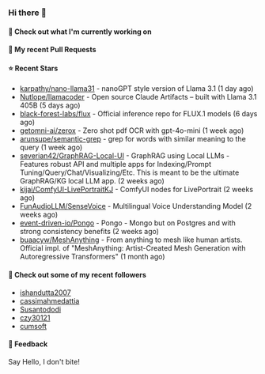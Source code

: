 ### Hi there 👋

#### 👷 Check out what I'm currently working on

#### 🔨 My recent Pull Requests


#### ⭐ Recent Stars

- [karpathy/nano-llama31](https://github.com/karpathy/nano-llama31) - nanoGPT style version of Llama 3.1 (1 day ago)
- [Nutlope/llamacoder](https://github.com/Nutlope/llamacoder) - Open source Claude Artifacts – built with Llama 3.1 405B (5 days ago)
- [black-forest-labs/flux](https://github.com/black-forest-labs/flux) - Official inference repo for FLUX.1 models (6 days ago)
- [getomni-ai/zerox](https://github.com/getomni-ai/zerox) - Zero shot pdf OCR with gpt-4o-mini (1 week ago)
- [arunsupe/semantic-grep](https://github.com/arunsupe/semantic-grep) - grep for words with similar meaning to the query (1 week ago)
- [severian42/GraphRAG-Local-UI](https://github.com/severian42/GraphRAG-Local-UI) - GraphRAG using Local LLMs - Features robust API and multiple apps for Indexing/Prompt Tuning/Query/Chat/Visualizing/Etc. This is meant to be the ultimate GraphRAG/KG local LLM app.  (2 weeks ago)
- [kijai/ComfyUI-LivePortraitKJ](https://github.com/kijai/ComfyUI-LivePortraitKJ) - ComfyUI nodes for LivePortrait (2 weeks ago)
- [FunAudioLLM/SenseVoice](https://github.com/FunAudioLLM/SenseVoice) - Multilingual Voice Understanding Model (2 weeks ago)
- [event-driven-io/Pongo](https://github.com/event-driven-io/Pongo) - Pongo - Mongo but on Postgres and with strong consistency benefits (2 weeks ago)
- [buaacyw/MeshAnything](https://github.com/buaacyw/MeshAnything) - From anything to mesh like human artists. Official impl. of &#34;MeshAnything: Artist-Created Mesh Generation with Autoregressive Transformers&#34; (1 month ago)

#### 👯 Check out some of my recent followers

- [ishandutta2007](https://github.com/ishandutta2007)
- [cassimahmedattia](https://github.com/cassimahmedattia)
- [Susantododi](https://github.com/Susantododi)
- [czy30121](https://github.com/czy30121)
- [cumsoft](https://github.com/cumsoft)

#### 💬 Feedback

Say Hello, I don't bite!